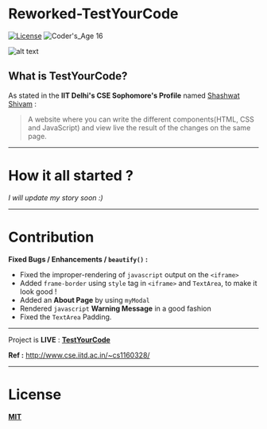 # Reworked-TestYourCode 
[![License](https://poser.pugx.org/laravel/framework/license.svg)](https://github.com/0x48piraj/TestYourCode/blob/master/LICENSE)
![Coder's_Age 16](https://img.shields.io/badge/Coder's_Age-16-brightgreen.svg)

![alt text](https://www.webdevelopersnotes.com/wp-content/uploads/advantages-and-disadvantages-of-wysiwyg-html-editors.png)
## What is TestYourCode?

As stated in the **IIT Delhi's CSE Sophomore's Profile** named [Shashwat Shivam](http://www.cse.iitd.ac.in/~cs1160328/) :
> A website where you can write the different components(HTML, CSS and JavaScript) and view live the result of the changes on the same page.
---

# How it all started ?
*I will update my story soon :)*

---


# Contribution

**Fixed Bugs / Enhancements / `beautify()` :**

* Fixed the improper-rendering of `javascript` output on the `<iframe>`
* Added `frame-border` using `style` tag in `<iframe>` and `TextArea`, to make it look good !
* Added an **About Page** by using `myModal`
* Rendered `javascript` **Warning Message** in a good fashion
* Fixed the `TextArea` Padding.

---
Project is **LIVE** : **[TestYourCode](http://shashwat.site11.com/TestYourCodeLive/TestYourCode.html)**

**Ref :** http://www.cse.iitd.ac.in/~cs1160328/

---

# License

**[MIT](https://opensource.org/licenses/MIT)**
